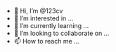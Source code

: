 - 👋 Hi, I’m @123cv
- 👀 I’m interested in ...
- 🌱 I’m currently learning ...
- 💞️ I’m looking to collaborate on ...
- 📫 How to reach me ...

<!---
123cv/123cv is a ✨ special ✨ repository because its `README.md` (this file) appears on your GitHub profile.
You can click the Preview link to take a look at your changes.
--->
